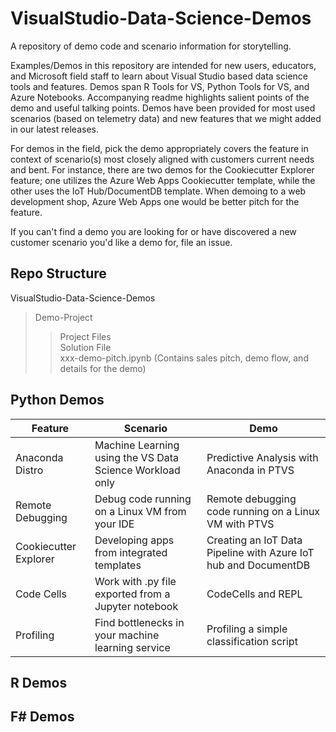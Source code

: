 # VisualStudio-Data-Science-Demos
A repository of demo code and scenario information for storytelling. 

Examples/Demos in this repository are intended for new users, educators, and Microsoft field staff to learn about Visual Studio based data science tools and features. Demos span R Tools for VS, Python Tools for VS, and Azure Notebooks. Accompanying readme highlights salient points of the demo and useful talking points. Demos have been provided for most used scenarios (based on telemetry data) and new features that we might added in our latest releases. 

For demos in the field, pick the demo appropriately covers the feature in context of scenario(s) most closely aligned with customers current needs and bent. For instance, there are two demos for the Cookiecutter Explorer feature; one utilizes the Azure Web Apps Cookiecutter template, while the other uses the IoT Hub/DocumentDB template. When demoing to a web development shop, Azure Web Apps one would be better pitch for the feature. 

If you can't find a demo you are looking for or have discovered a new customer scenario you'd like a demo for, file an issue.

## Repo Structure
VisualStudio-Data-Science-Demos   
> Demo-Project   
>> Project Files  
>> Solution File  
>> xxx-demo-pitch.ipynb (Contains sales pitch, demo flow, and details for the demo)    

## Python Demos

| Feature | Scenario | Demo |
--- | --- | ---
Anaconda Distro | Machine Learning using the VS Data Science Workload only | Predictive Analysis with Anaconda in PTVS
Remote Debugging | Debug code running on a Linux VM from your IDE | Remote debugging code running on a Linux VM with PTVS
Cookiecutter Explorer | Developing apps from integrated templates | Creating an IoT Data Pipeline with Azure IoT hub and DocumentDB
Code Cells | Work with .py file exported from a Jupyter notebook | CodeCells and REPL
Profiling | Find bottlenecks in your machine learning service | Profiling a simple classification script

## R Demos

## F# Demos
